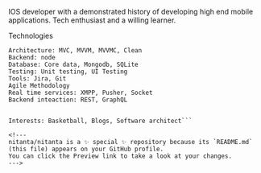 IOS developer with a demonstrated history of developing high end mobile applications. Tech enthusiast and a willing learner.

Technologies

```Mobile: Swift, React native, Kotlin
Architecture: MVC, MVVM, MVVMC, Clean
Backend: node
Database: Core data, Mongodb, SQLite
Testing: Unit testing, UI Testing
Tools: Jira, Git
Agile Methodology
Real time services: XMPP, Pusher, Socket
Backend inteaction: REST, GraphQL


Interests: Basketball, Blogs, Software architect```

<!---
nitanta/nitanta is a ✨ special ✨ repository because its `README.md` (this file) appears on your GitHub profile.
You can click the Preview link to take a look at your changes.
--->
